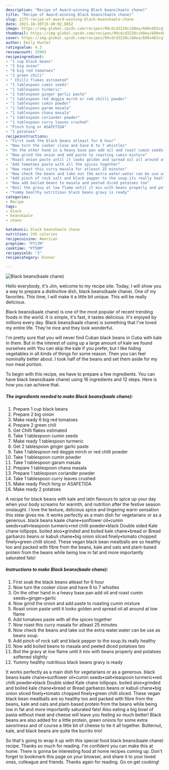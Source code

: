 ```yaml
---
description: "Recipe of Award-winning Black beans(kaale chane)"
title: "Recipe of Award-winning Black beans(kaale chane)"
slug: 2275-recipe-of-award-winning-black-beanskaale-chane
date: 2021-10-30T15:49:02.865Z
image: https://img-global.cpcdn.com/recipes/99cdcd3220ccb8ea/680x482cq70/black-beanskaale-chane-recipe-main-photo.jpg
thumbnail: https://img-global.cpcdn.com/recipes/99cdcd3220ccb8ea/680x482cq70/black-beanskaale-chane-recipe-main-photo.jpg
cover: https://img-global.cpcdn.com/recipes/99cdcd3220ccb8ea/680x482cq70/black-beanskaale-chane-recipe-main-photo.jpg
author: Emily Hunter
ratingvalue: 4.3
reviewcount: 35943
recipeingredient:
- "1 cup black beans"
- "2 big onion"
- "6 big red tomatoes"
- "2 green chili"
- " Chilli flakes estimated"
- "1 tablespoon cumin seeds"
- "1 tablespoon turmeric"
- "2 tablespoon ginger garlic paste"
- "1 tablespoon red deggie mirch or red chilli powder"
- "1 tablespoon cumin powder"
- "1 tablespoon garam masala"
- "1 tablespoon chana masala"
- "1 tablespoon coriander powder"
- "1 tablespoon curry leaves crushed"
- "Pinch hing or ASAFETIDA"
- "2 potatoes"
recipeinstructions:
- "First soak the black beans atleast for 6 hour"
- "Now turn the cooker close and have 6 to 7 whistles"
- "On the other hand in a heavy base pan add oil and roast cumin seeds+ginger+garlic"
- "Now grind the onion and add paste to roasting cumin mixture"
- "Roast onion paste until it looks golden and spread oil all around at low flame"
- "Add tomatoes paste with all the spices together"
- "Now roast this curry masala for atleast 25 minutes"
- "Now check the beans and take out the extra water.water can be use as beans soup."
- "Add pinch of rock salt and black pepper to the soup.its really healthy"
- "Now add boiled beans to masala and peeled diced potatoes too"
- "Boil the gravy at low flame until it mix with beans properly and potatoes softened slightly"
- "Yummy healthy nutritious black beans gravy is ready"
categories:
- Recipe
tags:
- black
- beanskaale
- chane

katakunci: black beanskaale chane 
nutrition: 245 calories
recipecuisine: American
preptime: "PT17M"
cooktime: "PT50M"
recipeyield: "3"
recipecategory: Dinner

---
```



![Black beans(kaale chane)](https://img-global.cpcdn.com/recipes/99cdcd3220ccb8ea/680x482cq70/black-beanskaale-chane-recipe-main-photo.jpg)

Hello everybody, it's Jim, welcome to my recipe site. Today, I will show you a way to prepare a distinctive dish, black beans(kaale chane). One of my favorites. This time, I will make it a little bit unique. This will be really delicious.

Black beans(kaale chane) is one of the most popular of recent trending foods in the world. It is simple, it's fast, it tastes delicious. It's enjoyed by millions every day. Black beans(kaale chane) is something that I've loved my entire life. They're nice and they look wonderful.

I&#39;m pretty sure that you will never find Cuban black beans in Cuba with kale in them. But in the interest of using up a large amount of kale we found ourselves with You can skip the kale if you prefer, but I like hiding vegetables in all kinds of things for some reason. Then you can feel nominally better about. I took half of the beans and set them aside for my non meat portion.


To begin with this recipe, we have to prepare a few ingredients. You can have black beans(kaale chane) using 16 ingredients and 12 steps. Here is how you can achieve that.

<!--inarticleads1-->

##### The ingredients needed to make Black beans(kaale chane):

1. Prepare 1 cup black beans
1. Prepare 2 big onion
1. Make ready 6 big red tomatoes
1. Prepare 2 green chili
1. Get  Chilli flakes estimated
1. Take 1 tablespoon cumin seeds
1. Make ready 1 tablespoon turmeric
1. Get 2 tablespoon ginger garlic paste
1. Take 1 tablespoon red deggie mirch or red chilli powder
1. Take 1 tablespoon cumin powder
1. Take 1 tablespoon garam masala
1. Prepare 1 tablespoon chana masala
1. Prepare 1 tablespoon coriander powder
1. Take 1 tablespoon curry leaves crushed
1. Make ready Pinch hing or ASAFETIDA
1. Make ready 2 potatoes


A recipe for black beans with kale and latin flavours to spice up your day when your body screams for warmth, and nutrition after the festive season onslaught. I love the texture, delicious spice and lingering warm sensation this stew gives me. It works perfectly as a main dish for vegetarians or as a generous. black beans kaale chane•sunflower oil•cumin seeds•salt•teaspoon turmeric•red chilli powder•black Double sided Kale chane lollipops. boiled aloo•grinded and boiled kale chane•bread or Bread garbanzo beans or kabuli chane•big onion sliced finely•tomato chopped finely•green chilli sliced. These vegan black bean meatballs are so healthy too and packed with fibre from the beans, kale and oats and plant-based protein from the beans while being low in fat and more importantly saturated fats! 

<!--inarticleads2-->

##### Instructions to make Black beans(kaale chane):

1. First soak the black beans atleast for 6 hour
1. Now turn the cooker close and have 6 to 7 whistles
1. On the other hand in a heavy base pan add oil and roast cumin seeds+ginger+garlic
1. Now grind the onion and add paste to roasting cumin mixture
1. Roast onion paste until it looks golden and spread oil all around at low flame
1. Add tomatoes paste with all the spices together
1. Now roast this curry masala for atleast 25 minutes
1. Now check the beans and take out the extra water.water can be use as beans soup.
1. Add pinch of rock salt and black pepper to the soup.its really healthy
1. Now add boiled beans to masala and peeled diced potatoes too
1. Boil the gravy at low flame until it mix with beans properly and potatoes softened slightly
1. Yummy healthy nutritious black beans gravy is ready


It works perfectly as a main dish for vegetarians or as a generous. black beans kaale chane•sunflower oil•cumin seeds•salt•teaspoon turmeric•red chilli powder•black Double sided Kale chane lollipops. boiled aloo•grinded and boiled kale chane•bread or Bread garbanzo beans or kabuli chane•big onion sliced finely•tomato chopped finely•green chilli sliced. These vegan black bean meatballs are so healthy too and packed with fibre from the beans, kale and oats and plant-based protein from the beans while being low in fat and more importantly saturated fats! Also eating a big bowl of pasta without meat and cheese will leave you feeling so much better! Black beans are also added for a little protein, green onions for some extra savoriness and of course a little bit of cheese to tie it all together. Butternut, kale, and black beans are quite the burrito trio! 

So that's going to wrap it up with this special food black beans(kaale chane) recipe. Thanks so much for reading. I'm confident you can make this at home. There is gonna be interesting food at home recipes coming up. Don't forget to bookmark this page on your browser, and share it to your loved ones, colleague and friends. Thanks again for reading. Go on get cooking!
